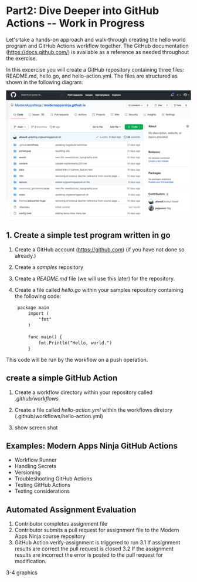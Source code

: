 # Part2: Dive Deeper into GitHub Actions -- Work in Progress

Let's take a hands-on approach and walk-through creating the hello world program and GitHub Actions workflow together.  The GitHub documentation (https://docs.github.com/) is available as a reference as needed throughout the exercise.

In this excercise you will create a GitHub repository containing three files: README.md, hello.go, and hello-action.yml.  The files are structured as shown in the following diagram:

<img src="../images/modernapps-top-level.png" height="350" width="600" alt="hello-action">

## 1. Create a simple test program written in go

1. Create a GitHub account (https://github.com) (if you have not done so already.)

2. Create a *samples* repository 

2. Create a *README.md* file (we will use this later) for the repository.

3. Create a file called *hello.go* within your samples repository containing the following code:

   		package main
			import (
				"fmt"
			)

			func main() {
				fmt.Println("Hello, world.")
			}

This code will be run by the workflow on a push operation.

## create a simple GitHub Action
1. Create a workflow directory within your repository called *.github/workflows*

1. Create a file called *hello-action.yml* within the workflows diretory (.github/workflows/hello-action.yml)

1. show screen shot 



## Examples: Modern Apps Ninja GitHub Actions
* Workflow Runner
* Handling Secrets
* Versioning
* Troubleshooting GitHub Actions
* Testing GitHub Actions
* Testing considerations


## Automated Assignment Evaluation
1. Contributor completes assignment file
2. Contributor submits a pull request for assignment file to the Modern Apps Ninja course repository
3. GitHub Action verify-assignment is triggered to run
3.1 If assignment results are correct the pull request is closed
3.2 If the assignment results are incorrect the error is posted to the pull request for modification.

3-4 graphics


